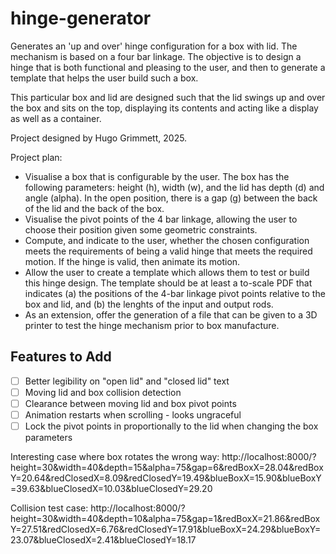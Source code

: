 # hinge-generator
Generates an 'up and over' hinge configuration for a box with lid. The mechanism is based on a four bar linkage. The objective is to design a hinge that is both functional and pleasing to the user, and then to generate a template that helps the user build such a box.

This particular box and lid are designed such that the lid swings up and over the box and sits on the top, displaying its contents and acting like a display as well as a container.

Project designed by Hugo Grimmett, 2025.

Project plan:
- Visualise a box that is configurable by the user. The box has the following parameters: height (h), width (w), and the lid has depth (d) and angle (alpha). In the open position, there is a gap (g) between the back of the lid and the back of the box.
- Visualise the pivot points of the 4 bar linkage, allowing the user to choose their position given some geometric constraints. 
- Compute, and indicate to the user, whether the chosen configuration meets the requirements of being a valid hinge that meets the required motion. If the hinge is valid, then animate its motion.
- Allow the user to create a template which allows them to test or build this hinge design. The template should be at least a to-scale PDF that indicates (a) the positions of the 4-bar linkage pivot points relative to the box and lid, and (b) the lenghts of the input and output rods.
- As an extension, offer the generation of a file that can be given to a 3D printer to test the hinge mechanism prior to box manufacture.

## Features to Add


- [ ] Better legibility on "open lid" and "closed lid" text
- [ ] Moving lid and box collision detection
- [ ] Clearance between moving lid and box pivot points
- [ ] Animation restarts when scrolling - looks ungraceful
- [ ] Lock the pivot points in proportionally to the lid when changing the box parameters

Interesting case where box rotates the wrong way: http://localhost:8000/?height=30&width=40&depth=15&alpha=75&gap=6&redBoxX=28.04&redBoxY=20.64&redClosedX=8.09&redClosedY=19.49&blueBoxX=15.90&blueBoxY=39.63&blueClosedX=10.03&blueClosedY=29.20


Collision test case: http://localhost:8000/?height=30&width=40&depth=10&alpha=75&gap=1&redBoxX=21.86&redBoxY=27.51&redClosedX=6.76&redClosedY=17.91&blueBoxX=24.29&blueBoxY=23.07&blueClosedX=2.41&blueClosedY=18.17